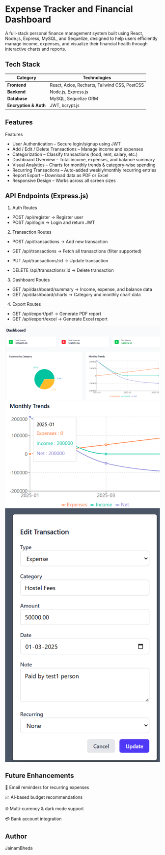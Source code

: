 # Expense Tracker and Financial Dashboard

A full-stack personal finance management system built using React, Node.js, Express, MySQL, and Sequelize, designed to help users efficiently manage income, expenses, and visualize their financial health through interactive charts and reports.


## Tech Stack


| **Category**        | **Technologies**                            |
|----------------------|---------------------------------------------|
| **Frontend**         | React, Axios, Recharts, Tailwind CSS, PostCSS |
| **Backend**          | Node.js, Express.js                         |
| **Database**         | MySQL, Sequelize ORM                        |
| **Encryption & Auth**| JWT, bcrypt.js                              |


## Features
Features

-  User Authentication – Secure login/signup using JWT
-  Add / Edit / Delete Transactions – Manage income and expenses
-  Categorization – Classify transactions (food, rent, salary, etc.)
-  Dashboard Overview – Total income, expenses, and balance summary
-  Visual Analytics – Charts for monthly trends & category-wise spending
-  Recurring Transactions – Auto-added weekly/monthly recurring entries
-  Report Export – Download data as PDF or Excel
-  Responsive Design – Works across all screen sizes 


## API Endpoints (Express.js)

1. Auth Routes

- POST /api/register → Register user
- POST /api/login → Login and return JWT

2. Transaction Routes

- POST /api/transactions → Add new transaction
- GET /api/transactions → Fetch all transactions (filter supported)

- PUT /api/transactions/:id → Update transaction
- DELETE /api/transactions/:id → Delete transaction

3. Dashboard Routes

- GET /api/dashboard/summary → Income, expense, and balance data
- GET /api/dashboard/charts → Category and monthly chart data

4. Export Routes

- GET /api/export/pdf → Generate PDF report
- GET /api/export/excel → Generate Excel report

![Dashboard1](./Screenshot%202025-10-19%20135816.png)
![dashboard2](./Screenshot%202025-10-19%20140125.png)
![Trans](./Screenshot%202025-10-19%20135851.png)

## Future Enhancements

🔔 Email reminders for recurring expenses

📈 AI-based budget recommendations

🌐 Multi-currency & dark mode support

💳 Bank account integration

## Author 

JainamBheda 
